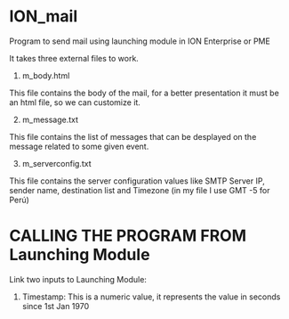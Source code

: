 ION_mail
========

Program to send mail using launching module in ION Enterprise or PME

It takes three external files to work.

1. m_body.html

This file contains the body of the mail, for a better presentation it must be an html file, so we can customize it.

2. m_message.txt

This file contains the list of messages that can be desplayed on the message related to some given event.

3. m_serverconfig.txt

This file contains the server configuration values like SMTP Server IP, sender name, destination list and Timezone
(in my file I use GMT -5 for Perú)


CALLING THE PROGRAM FROM Launching Module
=========================================

Link two inputs to Launching Module:
1. Timestamp: This is a numeric value, it represents the value in seconds since 1st Jan 1970



